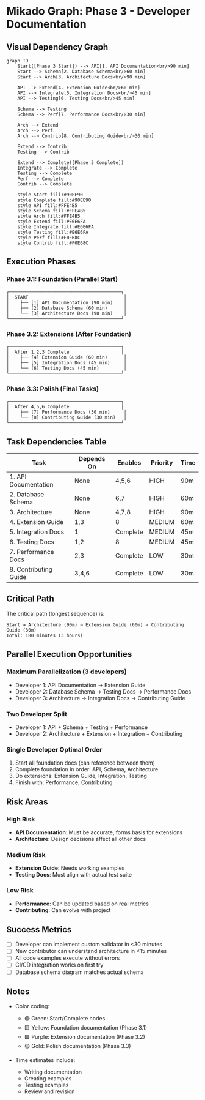 # Mikado Graph: Phase 3 - Developer Documentation

## Visual Dependency Graph

```mermaid
graph TD
    Start([Phase 3 Start]) --> API[1. API Documentation<br/>90 min]
    Start --> Schema[2. Database Schema<br/>60 min]
    Start --> Arch[3. Architecture Docs<br/>90 min]
    
    API --> Extend[4. Extension Guide<br/>60 min]
    API --> Integrate[5. Integration Docs<br/>45 min]
    API --> Testing[6. Testing Docs<br/>45 min]
    
    Schema --> Testing
    Schema --> Perf[7. Performance Docs<br/>30 min]
    
    Arch --> Extend
    Arch --> Perf
    Arch --> Contrib[8. Contributing Guide<br/>30 min]
    
    Extend --> Contrib
    Testing --> Contrib
    
    Extend --> Complete([Phase 3 Complete])
    Integrate --> Complete
    Testing --> Complete
    Perf --> Complete
    Contrib --> Complete
    
    style Start fill:#90EE90
    style Complete fill:#90EE90
    style API fill:#FFE4B5
    style Schema fill:#FFE4B5
    style Arch fill:#FFE4B5
    style Extend fill:#E6E6FA
    style Integrate fill:#E6E6FA
    style Testing fill:#E6E6FA
    style Perf fill:#F0E68C
    style Contrib fill:#F0E68C
```

## Execution Phases

### Phase 3.1: Foundation (Parallel Start)
```
┌─────────────────────────────────────────┐
│  START                                   │
│    ├── [1] API Documentation (90 min)    │
│    ├── [2] Database Schema (60 min)      │
│    └── [3] Architecture Docs (90 min)    │
└─────────────────────────────────────────┘
```

### Phase 3.2: Extensions (After Foundation)
```
┌─────────────────────────────────────────┐
│  After 1,2,3 Complete                   │
│    ├── [4] Extension Guide (60 min)      │
│    ├── [5] Integration Docs (45 min)     │
│    └── [6] Testing Docs (45 min)         │
└─────────────────────────────────────────┘
```

### Phase 3.3: Polish (Final Tasks)
```
┌─────────────────────────────────────────┐
│  After 4,5,6 Complete                   │
│    ├── [7] Performance Docs (30 min)     │
│    └── [8] Contributing Guide (30 min)   │
└─────────────────────────────────────────┘
```

## Task Dependencies Table

| Task | Depends On | Enables | Priority | Time |
|------|------------|---------|----------|------|
| 1. API Documentation | None | 4,5,6 | HIGH | 90m |
| 2. Database Schema | None | 6,7 | HIGH | 60m |
| 3. Architecture | None | 4,7,8 | HIGH | 90m |
| 4. Extension Guide | 1,3 | 8 | MEDIUM | 60m |
| 5. Integration Docs | 1 | Complete | MEDIUM | 45m |
| 6. Testing Docs | 1,2 | 8 | MEDIUM | 45m |
| 7. Performance Docs | 2,3 | Complete | LOW | 30m |
| 8. Contributing Guide | 3,4,6 | Complete | LOW | 30m |

## Critical Path

The critical path (longest sequence) is:
```
Start → Architecture (90m) → Extension Guide (60m) → Contributing Guide (30m)
Total: 180 minutes (3 hours)
```

## Parallel Execution Opportunities

### Maximum Parallelization (3 developers)
- Developer 1: API Documentation → Extension Guide
- Developer 2: Database Schema → Testing Docs → Performance Docs
- Developer 3: Architecture → Integration Docs → Contributing Guide

### Two Developer Split
- Developer 1: API + Schema + Testing + Performance
- Developer 2: Architecture + Extension + Integration + Contributing

### Single Developer Optimal Order
1. Start all foundation docs (can reference between them)
2. Complete foundation in order: API, Schema, Architecture
3. Do extensions: Extension Guide, Integration, Testing
4. Finish with: Performance, Contributing

## Risk Areas

### High Risk
- **API Documentation**: Must be accurate, forms basis for extensions
- **Architecture**: Design decisions affect all other docs

### Medium Risk
- **Extension Guide**: Needs working examples
- **Testing Docs**: Must align with actual test suite

### Low Risk
- **Performance**: Can be updated based on real metrics
- **Contributing**: Can evolve with project

## Success Metrics

- [ ] Developer can implement custom validator in <30 minutes
- [ ] New contributor can understand architecture in <15 minutes
- [ ] All code examples execute without errors
- [ ] CI/CD integration works on first try
- [ ] Database schema diagram matches actual schema

## Notes

- Color coding:
  - 🟢 Green: Start/Complete nodes
  - 🟨 Yellow: Foundation documentation (Phase 3.1)
  - 🟪 Purple: Extension documentation (Phase 3.2)
  - 🟡 Gold: Polish documentation (Phase 3.3)

- Time estimates include:
  - Writing documentation
  - Creating examples
  - Testing examples
  - Review and revision